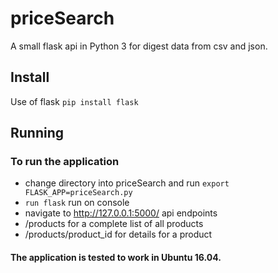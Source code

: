 # priceSearch

A small flask api in Python 3 for digest data from csv and json. 

## Install

Use of flask `pip install flask`

## Running
### To run the application 
* change directory into priceSearch and run `export FLASK_APP=priceSearch.py` 
* `run flask` run on console
* navigate to http://127.0.0.1:5000/ 
api endpoints 
* /products for a complete list of all products
* /products/product_id for details for a product



#### The application is tested to work in Ubuntu 16.04.